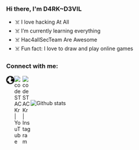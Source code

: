 ### Hi there, I'm D4RK~D3VIL 

- ☠️ I love hacking At All
- ☠️ I’m currently learning everything
- ☠️ Hac4allSecTeam Are Awesome 
- ☠️ Fun fact: I love to draw and play online games

### Connect with me:

<img align="left" alt="codeSTACKr.com" width="22px" src="https://raw.githubusercontent.com/iconic/open-iconic/master/svg/globe.svg" />
<img align="left" alt="codeSTACKr | YouTube" width="22px" src="https://cdn.jsdelivr.net/npm/simple-icons@v3/icons/youtube.svg" />
<img align="left" alt="codeSTACKr | Instagram" width="22px" src="https://cdn.jsdelivr.net/npm/simple-icons@v3/icons/instagram.svg" />

<br>
<br>
<br>

![Github stats](https://github-readme-stats.vercel.app/api?username=hac4allofficial&count_private=true&show_icons=true&theme=radical)
